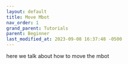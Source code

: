 ```yaml
---
layout: default
title: Move Mbot
nav_order: 1
grand_parent: Tutorials
parent: Beginner
last_modified_at: 2023-09-08 16:37:48 -0500
---
```


here we talk about how to move the mbot